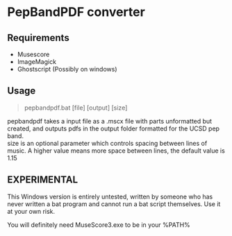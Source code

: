 # PepBandPDF converter

## Requirements

- Musescore
- ImageMagick
- Ghostscript (Possibly on windows)

## Usage
> pepbandpdf.bat [file] [output] [size]

pepbandpdf takes a input file as a .mscx file with parts unformatted but created, and outputs pdfs in the output folder formatted for the UCSD pep band.  
size is an optional parameter which controls spacing between lines of music. A higher value means more space between lines, the default value is 1.15

## EXPERIMENTAL
This Windows version is entirely untested, written by someone who has never written a bat program and cannot run a bat script themselves.
Use it at your own risk.  

You will definitely need MuseScore3.exe to be in your %PATH% 
